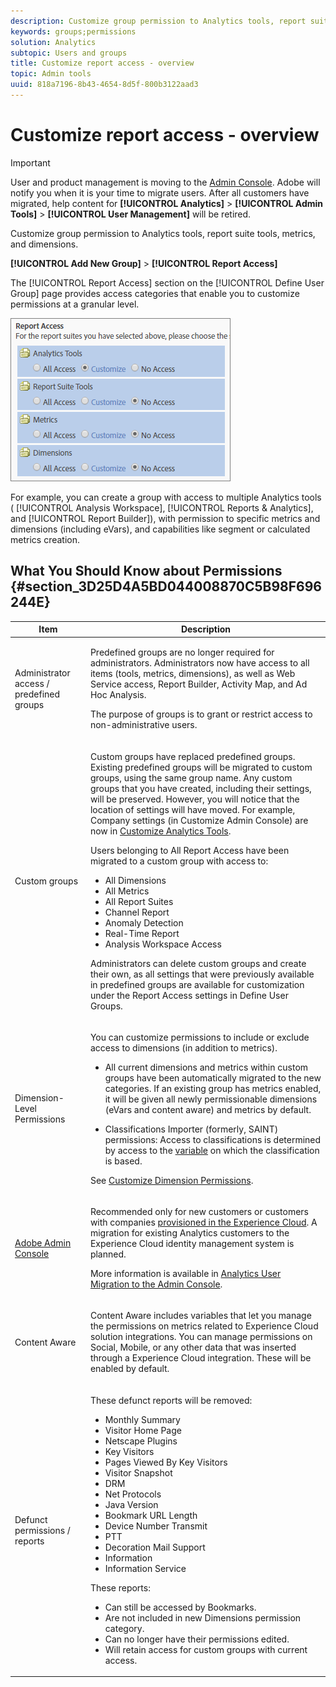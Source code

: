 ```yaml
---
description: Customize group permission to Analytics tools, report suite tools, metrics, and dimensions.
keywords: groups;permissions
solution: Analytics
subtopic: Users and groups
title: Customize report access - overview
topic: Admin tools
uuid: 818a7196-8b43-4654-8d5f-800b3122aad3
---
```


# Customize report access - overview

>[!IMPORTANT]
>
>User and product management is moving to the [Admin Console](https://helpx.adobe.com/enterprise/using/admin-console.html). Adobe will notify you when it is your time to migrate users. After all customers have migrated, help content for **[!UICONTROL Analytics]** > **[!UICONTROL Admin Tools]** > **[!UICONTROL User Management]** will be retired.

Customize group permission to Analytics tools, report suite tools, metrics, and dimensions.

 **[!UICONTROL Add New Group]** > **[!UICONTROL Report Access]**

The [!UICONTROL Report Access] section on the [!UICONTROL Define User Group] page provides access categories that enable you to customize permissions at a granular level.

![](assets/report-access.png)

For example, you can create a group with access to multiple Analytics tools ( [!UICONTROL Analysis Workspace], [!UICONTROL Reports & Analytics], and [!UICONTROL Report Builder]), with permission to specific metrics and dimensions (including eVars), and capabilities like segment or calculated metrics creation.

## What You Should Know about Permissions {#section_3D25D4A5BD044008870C5B98F696244E}

<table id="table_DB7806E05E2040EC9A4CB7C3596879EC"> 
 <thead> 
  <tr> 
   <th colname="col1" class="entry"> Item </th> 
   <th colname="col2" class="entry"> Description </th> 
  </tr> 
 </thead>
 <tbody> 
  <tr> 
   <td colname="col1"> <p>Administrator access / predefined groups </p> </td> 
   <td colname="col2"> <p> Predefined groups are no longer required for administrators. Administrators now have access to all items (tools, metrics, dimensions), as well as Web Service access, Report Builder, Activity Map, and Ad Hoc Analysis. </p> <p>The purpose of groups is to grant or restrict access to non-administrative users. </p> </td> 
  </tr> 
  <tr> 
   <td colname="col1"> <p>Custom groups </p> </td> 
   <td colname="col2"> <p> Custom groups have replaced predefined groups. Existing predefined groups will be migrated to custom groups, using the same group name. Any custom groups that you have created, including their settings, will be preserved. However, you will notice that the location of settings will have moved. For example, Company settings (in Customize Admin Console) are now in <a href="/help/admin/user-management2/c-customize-report-access/groups-analytics-tools.md"> Customize Analytics Tools</a>. </p> <p> Users belonging to <span class="term"> All Report Access</span> have been migrated to a custom group with access to: </p> 
    <ul id="ul_7E1B443DEEF7452E85FEB30CA0BBC8BE"> 
     <li id="li_A510C2A4129340E0AB08EEBDBE4AEAD9">All Dimensions </li> 
     <li id="li_8BA1D7A2527C4F10AC93108B9E87F418">All Metrics </li> 
     <li id="li_265830A2C6B94AF28720DA99980EAA51">All Report Suites </li> 
     <li id="li_685B99DEAB814D7B9C11B14AA4CB8CD4">Channel Report </li> 
     <li id="li_B35420302AAB42509BD6AF0FA6349BF8">Anomaly Detection </li> 
     <li id="li_3787E4696C454D3ABD1D75F6C282A9A2">Real-Time Report </li> 
     <li id="li_3797DF9C40D1426588819116362962F5">Analysis Workspace Access </li> 
    </ul> <p>Administrators can delete custom groups and create their own, as all settings that were previously available in predefined groups are available for customization under the <span class="wintitle"> Report Access</span> settings in Define User Groups</a>. </p> </td> 
  </tr> 
  <tr> 
   <td colname="col1"> <p>Dimension-Level Permissions </p> </td> 
   <td colname="col2"> <p>You can customize permissions to include or exclude access to dimensions (in addition to metrics). </p> 
    <ul id="ul_DA5A54223673474E9151AF979DA50659"> 
     <li id="li_C3E82F7BC07A4F2F83A85D3D511292CC"> <p>All current dimensions and metrics within custom groups have been automatically migrated to the new categories. If an existing group has metrics enabled, it will be given all newly permissionable dimensions (eVars and content aware) and metrics by default. </p> </li> 
     <li id="li_CC56F9181CC14AB59318628E72F2E8C9"> Classifications Importer (formerly, SAINT) permissions: Access to classifications is determined by access to the <a href="https://marketing.adobe.com/resources/help/en_US/reference/c_classifications.html"> variable</a> on which the classification is based. </li> 
    </ul> <p>See <a href="/help/admin/user-management2/c-customize-report-access/groups-dimensions.md"> Customize Dimension Permissions</a>. </p> </td> 
  </tr> 
  <tr> 
   <td colname="col1"> <p><a href="https://helpx.adobe.com/enterprise/using/admin-console.html"> Adobe Admin Console</a> </p> </td> 
   <td colname="col2"> <p>Recommended only for new customers or customers with companies <a href="https://marketing.adobe.com/resources/help/en_US/mcloud/core_services.html"> provisioned in the Experience Cloud</a>. A migration for existing <span class="keyword"> Analytics</span> customers to the <span class="keyword"> Experience Cloud</span> identity management system is planned. </p> <p>More information is available in <a href="https://marketing.adobe.com/resources/help/en_US/experience-cloud/admin-console/analytics-migration/"> Analytics User Migration to the Admin Console</a>. </p> </td> 
  </tr> 
  <tr> 
   <td colname="col1"> <p>Content Aware </p> </td> 
   <td colname="col2"> <p>Content Aware includes variables that let you manage the permissions on metrics related to Experience Cloud solution integrations. You can manage permissions on <span class="keyword"> Social</span>, <span class="keyword"> Mobile</span>, or any other data that was inserted through a <span class="keyword"> Experience Cloud</span> integration. These will be enabled by default. </p> </td> 
  </tr> 
  <tr> 
   <td colname="col1"> <p>Defunct permissions / reports </p> </td> 
   <td colname="col2"> <p>These defunct reports will be removed: </p> 
    <ul id="ul_C0415CFF0562472297272EC58ECC0774"> 
     <li id="li_62B1CE33B1454987B878B321EB40D62E">Monthly Summary </li> 
     <li id="li_71CD776D212540A18F9B083D2E11A296">Visitor Home Page </li> 
     <li id="li_406200AD68C74D11B5F53988A4E76A68">Netscape Plugins </li> 
     <li id="li_A124637D69C94C78921C8B028D890541">Key Visitors </li> 
     <li id="li_5C26FF95371B4F3080FF75C7F8DE0F72">Pages Viewed By Key Visitors </li> 
     <li id="li_E7E262BD0CF64E16B838F995F6A13B8A">Visitor Snapshot </li> 
     <li id="li_0EDC74625C0D4B1A992FCA49B648E4C0">DRM </li> 
     <li id="li_ACC92E6EA188409486E7C943F26B9DAC">Net Protocols </li> 
     <li id="li_6E18C4D12377416A8124BBD13164B03A">Java Version </li> 
     <li id="li_1599265E59EF4F34BB406356410C9E68">Bookmark URL Length </li> 
     <li id="li_3035442010984C409089B21E03DB7BCC">Device Number Transmit </li> 
     <li id="li_6B2163ED8FC84EBF933D97A504B4D527">PTT </li> 
     <li id="li_0EB8A4A7619B45DF87109B183A7C69C8">Decoration Mail Support </li> 
     <li id="li_989FAC662F7344E6BDDC517B79D4581E">Information </li> 
     <li id="li_F1FB7F8E415443F3B63F6D11D59A04AB">Information Service </li> 
    </ul> <p>These reports: </p> 
    <ul id="ul_F71505C59F734EA9B541BF8AB9F9388F"> 
     <li id="li_7D461907B895447280E69CF1520DF47C">Can still be accessed by Bookmarks. </li> 
     <li id="li_27BA2DD6BA4C446FBAA06B6C76CD171F">Are not included in new Dimensions permission category. </li> 
     <li id="li_504E9D8421714406A0F37DEF1E10E34B">Can no longer have their permissions edited. </li> 
     <li id="li_0022E8DCA07344C793847E8282EFBEEF">Will retain access for custom groups with current access. </li> 
    </ul> </td> 
  </tr> 
 </tbody> 
</table>

